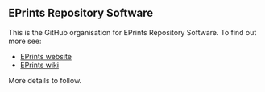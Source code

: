 ## EPrints Repository Software

This is the GitHub organisation for EPrints Repository Software. To find out more see:
- [EPrints website](https://www.eprints.org)
- [EPrints wiki](https://wiki.eprints.org)

More details to follow.
